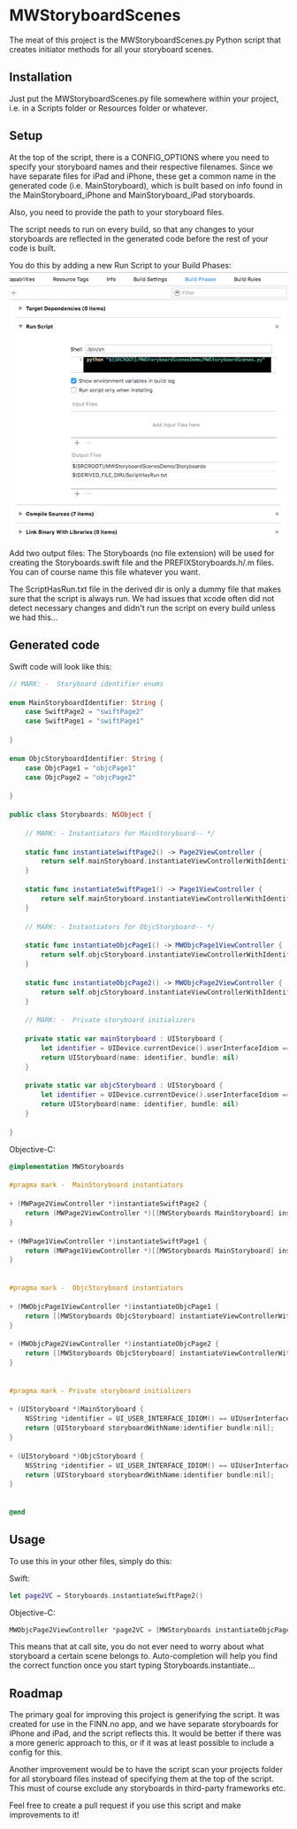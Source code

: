 # MWStoryboardScenes

The meat of this project is the MWStoryboardScenes.py Python script that creates initiator methods for all your storyboard scenes.

## Installation

Just put the MWStoryboardScenes.py file somewhere within your project, i.e. in a Scripts folder or Resources folder or whatever.

## Setup

At the top of the script, there is a CONFIG_OPTIONS where you need to specify your storyboard names and their respective filenames. 
Since we have separate files for iPad and iPhone, these get a common name in the generated code (i.e. MainStoryboard), which is built based on info found in the MainStoryboard_iPhone and MainStoryboard_iPad storyboards.

Also, you need to provide the path to your storyboard files.

The script needs to run on every build, so that any changes to your storyboards are reflected in the generated code before the rest of your code is built. 

You do this by adding a new Run Script to your Build Phases:
![Build Phases screenshot](docs/run-script.png) 

Add two output files: 
The Storyboards (no file extension) will be used for creating the Storyboards.swift file and the PREFIXStoryboards.h/.m files. You can of course name this file whatever you want.

The ScriptHasRun.txt file in the derived dir is only a dummy file that makes sure that the script is always run. We had issues that xcode often did not detect necessary changes and didn't run the script on every build unless we had this...

## Generated code

Swift code will look like this:
```swift
// MARK: -  Storyboard identifier enums

enum MainStoryboardIdentifier: String {
    case SwiftPage2 = "swiftPage2"
    case SwiftPage1 = "swiftPage1"

}

enum ObjcStoryboardIdentifier: String {
    case ObjcPage1 = "objcPage1"
    case ObjcPage2 = "objcPage2"

}

public class Storyboards: NSObject {

    // MARK: - Instantiators for MainStoryboard-- */

    static func instantiateSwiftPage2() -> Page2ViewController {
        return self.mainStoryboard.instantiateViewControllerWithIdentifier(MainStoryboardIdentifier.SwiftPage2.rawValue) as! Page2ViewController
    }

    static func instantiateSwiftPage1() -> Page1ViewController {
        return self.mainStoryboard.instantiateViewControllerWithIdentifier(MainStoryboardIdentifier.SwiftPage1.rawValue) as! Page1ViewController
    }

    // MARK: - Instantiators for ObjcStoryboard-- */

    static func instantiateObjcPage1() -> MWObjcPage1ViewController {
        return self.objcStoryboard.instantiateViewControllerWithIdentifier(ObjcStoryboardIdentifier.ObjcPage1.rawValue) as! MWObjcPage1ViewController
    }

    static func instantiateObjcPage2() -> MWObjcPage2ViewController {
        return self.objcStoryboard.instantiateViewControllerWithIdentifier(ObjcStoryboardIdentifier.ObjcPage2.rawValue) as! MWObjcPage2ViewController
    }

    // MARK: -  Private storyboard initializers

    private static var mainStoryboard : UIStoryboard {
        let identifier = UIDevice.currentDevice().userInterfaceIdiom == .Pad ? "MainStoryboard_iPad" : "MainStoryboard_iPhone"
        return UIStoryboard(name: identifier, bundle: nil)
    }

    private static var objcStoryboard : UIStoryboard {
        let identifier = UIDevice.currentDevice().userInterfaceIdiom == .Pad ? "ObjcStoryboard_iPad" : "ObjcStoryboard_iPhone"
        return UIStoryboard(name: identifier, bundle: nil)
    }

}
```

Objective-C:
```objective-c
@implementation MWStoryboards

#pragma mark -  MainStoryboard instantiators

+ (MWPage2ViewController *)instantiateSwiftPage2 {
    return (MWPage2ViewController *)[[MWStoryboards MainStoryboard] instantiateViewControllerWithIdentifier:@"swiftPage2"];
}

+ (MWPage1ViewController *)instantiateSwiftPage1 {
    return (MWPage1ViewController *)[[MWStoryboards MainStoryboard] instantiateViewControllerWithIdentifier:@"swiftPage1"];
}


#pragma mark -  ObjcStoryboard instantiators

+ (MWObjcPage1ViewController *)instantiateObjcPage1 {
    return [[MWStoryboards ObjcStoryboard] instantiateViewControllerWithIdentifier:@"objcPage1"];
}

+ (MWObjcPage2ViewController *)instantiateObjcPage2 {
    return [[MWStoryboards ObjcStoryboard] instantiateViewControllerWithIdentifier:@"objcPage2"];
}


#pragma mark - Private storyboard initializers

+ (UIStoryboard *)MainStoryboard {
    NSString *identifier = UI_USER_INTERFACE_IDIOM() == UIUserInterfaceIdiomPad ? @"MainStoryboard_iPad" : @"MainStoryboard_iPhone";
    return [UIStoryboard storyboardWithName:identifier bundle:nil];
}

+ (UIStoryboard *)ObjcStoryboard {
    NSString *identifier = UI_USER_INTERFACE_IDIOM() == UIUserInterfaceIdiomPad ? @"ObjcStoryboard_iPad" : @"ObjcStoryboard_iPhone";
    return [UIStoryboard storyboardWithName:identifier bundle:nil];
}


@end
```

## Usage

To use this in your other files, simply do this:

Swift:
```swift
let page2VC = Storyboards.instantiateSwiftPage2()
```

Objective-C:
```objective-c
MWObjcPage2ViewController *page2VC = [MWStoryboards instantiateObjcPage2];
```

This means that at call site, you do not ever need to worry about what storyboard a certain scene belongs to. Auto-completion will help you find the correct function once you start typing Storyboards.instantiate... 

## Roadmap

The primary goal for improving this project is generifying the script. It was created for use in the FINN.no app, and we have separate storyboards for iPhone and iPad, and the script reflects this. It would be better if there was a more generic approach to this, or if it was at least possible to include a config for this.

Another improvement would be to have the script scan your projects folder for all storyboard files instead of specifying them at the top of the script. This must of course exclude any storyboards in third-party frameworks etc.

Feel free to create a pull request if you use this script and make improvements to it!

